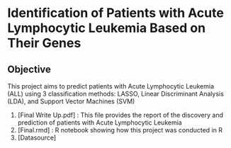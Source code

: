 # Identification of Patients with Acute Lymphocytic Leukemia Based on Their Genes
## Objective
This project aims to predict patients with Acute Lymphocytic Leukemia (ALL) using 3 classification methods: LASSO, Linear Discriminant Analysis (LDA), and Support Vector Machines (SVM)

1. [Final Write Up.pdf] : This file provides the report of the discovery and prediction of patients with Acute Lymphocytic Leukemia
2. [Final.rmd] : R notebook showing how this project was conducted in R
3. [Datasource]
